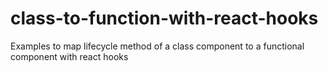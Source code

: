 # class-to-function-with-react-hooks
Examples to map lifecycle method of a class component to a functional component with react hooks

